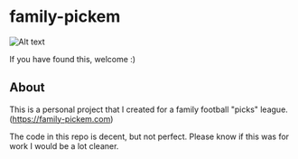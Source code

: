 # family-pickem

![Alt text](https://family-pickem.s3.amazonaws.com/images/logo.png?AWSAccessKeyId%253DAKIAW6UJ2SVR2MQNDENA%2526Signature%253DrQv%252FGW2D%252B4boDVpRFRsQJGLKKW0%253D%2526Expires%253D1697774227)

If you have found this, welcome :) 

## About
This is a personal project that I created for a family football "picks" league.
(https://family-pickem.com)


The code in this repo is decent, but not perfect. Please know if this was for work I would be a lot cleaner. 
